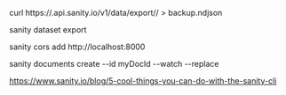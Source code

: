 curl https://<projectId>.api.sanity.io/v1/data/export/<dataset>/ > backup.ndjson

sanity dataset export <datasetName>

sanity cors add http://localhost:8000

sanity documents create --id myDocId --watch --replace

https://www.sanity.io/blog/5-cool-things-you-can-do-with-the-sanity-cli
